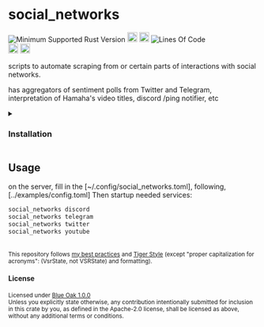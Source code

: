 # social_networks
![Minimum Supported Rust Version](https://img.shields.io/badge/nightly-1.92+-ab6000.svg)
[<img alt="crates.io" src="https://img.shields.io/crates/v/social_networks.svg?color=fc8d62&logo=rust" height="20" style=flat-square>](https://crates.io/crates/social_networks)
[<img alt="docs.rs" src="https://img.shields.io/badge/docs.rs-66c2a5?style=for-the-badge&labelColor=555555&logo=docs.rs&style=flat-square" height="20">](https://docs.rs/social_networks)
![Lines Of Code](https://img.shields.io/badge/LoC-1930-lightblue)
<br>
[<img alt="ci errors" src="https://img.shields.io/github/actions/workflow/status/valeratrades/social_networks/errors.yml?branch=master&style=for-the-badge&style=flat-square&label=errors&labelColor=420d09" height="20">](https://github.com/valeratrades/social_networks/actions?query=branch%3Amaster) <!--NB: Won't find it if repo is private-->
[<img alt="ci warnings" src="https://img.shields.io/github/actions/workflow/status/valeratrades/social_networks/warnings.yml?branch=master&style=for-the-badge&style=flat-square&label=warnings&labelColor=d16002" height="20">](https://github.com/valeratrades/social_networks/actions?query=branch%3Amaster) <!--NB: Won't find it if repo is private-->

scripts to automate scraping from or certain parts of interactions with social networks.

has aggregators of sentiment polls from Twitter and Telegram, interpretation of Hamaha's video titles, discord /ping notifier, etc
<!-- markdownlint-disable -->
<details>
  <summary>
    <h3>Installation</h3>
  </summary>
<pre><code class="language-sh">cargo install --git https://github.com/valeratrades/social_networks --branch master # semantically `release` is preferrable, but I forget to push there sometimes</code></pre>
</details>
<!-- markdownlint-restore -->

## Usage
on the server, fill in the [~/.config/social_networks.toml], following, [../examples/config.toml]
Then startup needed services:
```sh
social_networks discord
social_networks telegram
social_networks twitter
social_networks youtube
```



<br>

<sup>
	This repository follows <a href="https://github.com/valeratrades/.github/tree/master/best_practices">my best practices</a> and <a href="https://github.com/tigerbeetle/tigerbeetle/blob/main/docs/TIGER_STYLE.md">Tiger Style</a> (except "proper capitalization for acronyms": (VsrState, not VSRState) and formatting).
</sup>

#### License

<sup>
	Licensed under <a href="LICENSE">Blue Oak 1.0.0</a>
</sup>

<br>

<sub>
	Unless you explicitly state otherwise, any contribution intentionally submitted
for inclusion in this crate by you, as defined in the Apache-2.0 license, shall
be licensed as above, without any additional terms or conditions.
</sub>

